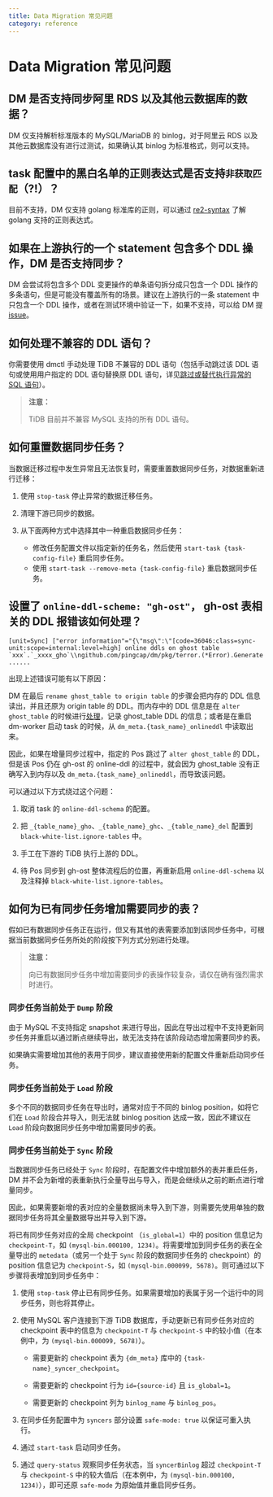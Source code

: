 ```yaml
---
title: Data Migration 常见问题
category: reference
---
```


# Data Migration 常见问题

## DM 是否支持同步阿里 RDS 以及其他云数据库的数据？

DM 仅支持解析标准版本的 MySQL/MariaDB 的 binlog，对于阿里云 RDS 以及其他云数据库没有进行过测试，如果确认其 binlog 为标准格式，则可以支持。

## task 配置中的黑白名单的正则表达式是否支持`非获取匹配`（?!）？

目前不支持，DM 仅支持 golang 标准库的正则，可以通过 [re2-syntax](https://github.com/google/re2/wiki/Syntax) 了解 golang 支持的正则表达式。

## 如果在上游执行的一个 statement 包含多个 DDL 操作，DM 是否支持同步？

DM 会尝试将包含多个 DDL 变更操作的单条语句拆分成只包含一个 DDL 操作的多条语句，但是可能没有覆盖所有的场景。建议在上游执行的一条 statement 中只包含一个 DDL 操作，或者在测试环境中验证一下，如果不支持，可以给 DM 提 [issue](https://github.com/pingcap/dm/issues)。

## 如何处理不兼容的 DDL 语句？

你需要使用 dmctl 手动处理 TiDB 不兼容的 DDL 语句（包括手动跳过该 DDL 语句或使用用户指定的 DDL 语句替换原 DDL 语句，详见[跳过或替代执行异常的 SQL 语句](skip-or-replace-abnormal-sql-statements.md)）。

> **注意：**
>
> TiDB 目前并不兼容 MySQL 支持的所有 DDL 语句。

## 如何重置数据同步任务？

当数据迁移过程中发生异常且无法恢复时，需要重置数据同步任务，对数据重新进行迁移：

1. 使用 `stop-task` 停止异常的数据迁移任务。

2. 清理下游已同步的数据。

3. 从下面两种方式中选择其中一种重启数据同步任务：

    - 修改任务配置文件以指定新的任务名，然后使用 `start-task {task-config-file}` 重启同步任务。
    - 使用 `start-task --remove-meta {task-config-file}` 重启数据同步任务。

## 设置了 `online-ddl-scheme: "gh-ost"`， gh-ost 表相关的 DDL 报错该如何处理？

```
[unit=Sync] ["error information"="{\"msg\":\"[code=36046:class=sync-unit:scope=internal:level=high] online ddls on ghost table `xxx`.`_xxxx_gho`\\ngithub.com/pingcap/dm/pkg/terror.(*Error).Generate ......
```

出现上述错误可能有以下原因：

DM 在最后 `rename ghost_table to origin table` 的步骤会把内存的 DDL 信息读出，并且还原为 origin table 的 DDL。而内存中的 DDL 信息是在 `alter ghost_table` 的时候进行[处理](feature-online-ddl-scheme.md#dm-对于-online-ddl-scheme-gh-ost-的处理)，记录 ghost_table DDL 的信息；或者是在重启 dm-worker 启动 task 的时候，从 `dm_meta.{task_name}_onlineddl` 中读取出来。

因此，如果在增量同步过程中，指定的 Pos 跳过了 `alter ghost_table` 的 DDL，但是该 Pos 仍在 gh-ost 的 online-ddl 的过程中，就会因为 ghost_table 没有正确写入到内存以及 `dm_meta.{task_name}_onlineddl`，而导致该问题。

可以通过以下方式绕过这个问题：

1. 取消 task 的 `online-ddl-schema` 的配置。

2. 把 `_{table_name}_gho`、`_{table_name}_ghc`、`_{table_name}_del` 配置到 `black-white-list.ignore-tables` 中。

3. 手工在下游的 TiDB 执行上游的 DDL。

4. 待 Pos 同步到 gh-ost 整体流程后的位置，再重新启用 `online-ddl-schema` 以及注释掉 `black-white-list.ignore-tables`。

## 如何为已有同步任务增加需要同步的表？

假如已有数据同步任务正在运行，但又有其他的表需要添加到该同步任务中，可根据当前数据同步任务所处的阶段按下列方式分别进行处理。

> **注意：**
>
> 向已有数据同步任务中增加需要同步的表操作较复杂，请仅在确有强烈需求时进行。

### 同步任务当前处于 `Dump` 阶段

由于 MySQL 不支持指定 snapshot 来进行导出，因此在导出过程中不支持更新同步任务并重启以通过断点继续导出，故无法支持在该阶段动态增加需要同步的表。

如果确实需要增加其他的表用于同步，建议直接使用新的配置文件重新启动同步任务。

### 同步任务当前处于 `Load` 阶段

多个不同的数据同步任务在导出时，通常对应于不同的 binlog position，如将它们在 `Load` 阶段合并导入，则无法就 binlog position 达成一致，因此不建议在 `Load` 阶段向数据同步任务中增加需要同步的表。

### 同步任务当前处于 `Sync` 阶段

当数据同步任务已经处于 `Sync` 阶段时，在配置文件中增加额外的表并重启任务，DM 并不会为新增的表重新执行全量导出与导入，而是会继续从之前的断点进行增量同步。

因此，如果需要新增的表对应的全量数据尚未导入到下游，则需要先使用单独的数据同步任务将其全量数据导出并导入到下游。

将已有同步任务对应的全局 checkpoint （`is_global=1`）中的 position 信息记为 `checkpoint-T`，如 `(mysql-bin.000100, 1234)`。将需要增加到同步任务的表在全量导出的 `metedata`（或另一个处于 `Sync` 阶段的数据同步任务的 checkpoint）的 position 信息记为 `checkpoint-S`，如 `(mysql-bin.000099, 5678)`。则可通过以下步骤将表增加到同步任务中：

1. 使用 `stop-task` 停止已有同步任务。如果需要增加的表属于另一个运行中的同步任务，则也将其停止。

2. 使用 MySQL 客户连接到下游 TiDB 数据库，手动更新已有同步任务对应的 checkpoint 表中的信息为 `checkpoint-T` 与 `checkpoint-S` 中的较小值（在本例中，为 `(mysql-bin.000099, 5678)`）。

    - 需要更新的 checkpoint 表为 `{dm_meta}` 库中的 `{task-name}_syncer_checkpoint`。

    - 需要更新的 checkpoint 行为 `id={source-id}` 且 `is_global=1`。
    
    - 需要更新的 checkpoint 列为 `binlog_name` 与 `binlog_pos`。

3. 在同步任务配置中为 `syncers` 部分设置 `safe-mode: true` 以保证可重入执行。

4. 通过 `start-task` 启动同步任务。

5. 通过 `query-status` 观察同步任务状态，当 `syncerBinlog` 超过 `checkpoint-T` 与 `checkpoint-S` 中的较大值后（在本例中，为 `(mysql-bin.000100, 1234)`），即可还原 `safe-mode` 为原始值并重启同步任务。
